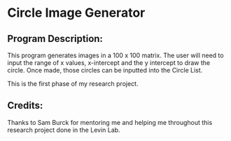 # Circle Image Generator

## Program Description:

This program generates images in a 100 x 100 matrix. The user will need to input the range of x values, x-intercept and the y intercept to draw the circle. Once made, those circles can be inputted into the Circle List.

This is the first phase of my research project.

## Credits:

Thanks to Sam Burck for mentoring me and helping me throughout this research project done in the Levin Lab.
